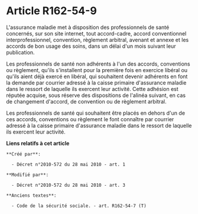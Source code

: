 # Article R162-54-9

L'assurance maladie met à disposition des professionnels de santé concernés, sur son site internet, tout accord-cadre, accord
conventionnel interprofessionnel, convention, règlement arbitral, avenant et annexe et les accords de bon usage des soins,
dans un délai d'un mois suivant leur publication.

Les professionnels de santé non adhérents à l'un des accords, conventions ou règlement, qu'ils s'installent pour la première
fois en exercice libéral ou qu'ils aient déjà exercé en libéral, qui souhaitent devenir adhérents en font la demande par
courrier adressé à la caisse primaire d'assurance maladie dans le ressort de laquelle ils exercent leur activité. Cette
adhésion est réputée acquise, sous réserve des dispositions de l'alinéa suivant, en cas de changement d'accord, de convention
ou de règlement arbitral.

Les professionnels de santé qui souhaitent être placés en dehors d'un de ces accords, conventions ou règlement le font
connaître par courrier adressé à la caisse primaire d'assurance maladie dans le ressort de laquelle ils exercent leur
activité.

**Liens relatifs à cet article**

	**Créé par**:

	  - Décret n°2010-572 du 28 mai 2010 - art. 1

	**Modifié par**:

	  - Décret n°2010-572 du 28 mai 2010 - art. 3

	**Anciens textes**:

	  - Code de la sécurité sociale. - art. R162-54-7 (T)
